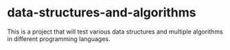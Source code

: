 # data-structures-and-algorithms
This is a project that will test various data structures and multiple algorithms in different programming languages.
